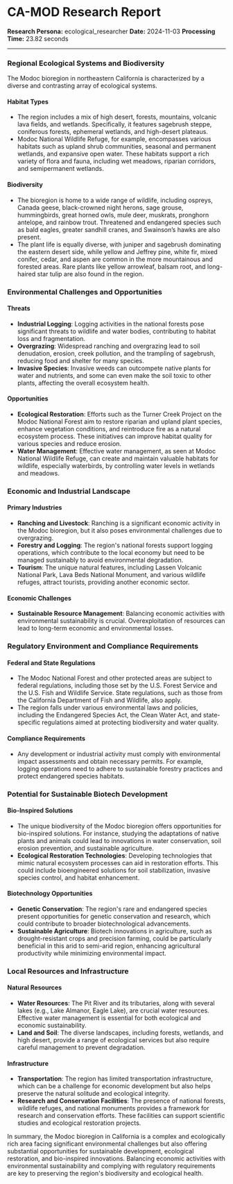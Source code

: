 # CA-MOD Research Report

**Research Persona:** ecological_researcher
**Date:** 2024-11-03
**Processing Time:** 23.82 seconds

---

### Regional Ecological Systems and Biodiversity

The Modoc bioregion in northeastern California is characterized by a diverse and contrasting array of ecological systems.

#### Habitat Types
- The region includes a mix of high desert, forests, mountains, volcanic lava fields, and wetlands. Specifically, it features sagebrush steppe, coniferous forests, ephemeral wetlands, and high-desert plateaus.
- Modoc National Wildlife Refuge, for example, encompasses various habitats such as upland shrub communities, seasonal and permanent wetlands, and expansive open water. These habitats support a rich variety of flora and fauna, including wet meadows, riparian corridors, and semipermanent wetlands.

#### Biodiversity
- The bioregion is home to a wide range of wildlife, including ospreys, Canada geese, black-crowned night herons, sage grouse, hummingbirds, great horned owls, mule deer, muskrats, pronghorn antelope, and rainbow trout. Threatened and endangered species such as bald eagles, greater sandhill cranes, and Swainson’s hawks are also present.
- The plant life is equally diverse, with juniper and sagebrush dominating the eastern desert side, while yellow and Jeffrey pine, white fir, mixed conifer, cedar, and aspen are common in the more mountainous and forested areas. Rare plants like yellow arrowleaf, balsam root, and long-haired star tulip are also found in the region.

### Environmental Challenges and Opportunities

#### Threats
- **Industrial Logging**: Logging activities in the national forests pose significant threats to wildlife and water bodies, contributing to habitat loss and fragmentation.
- **Overgrazing**: Widespread ranching and overgrazing lead to soil denudation, erosion, creek pollution, and the trampling of sagebrush, reducing food and shelter for many species.
- **Invasive Species**: Invasive weeds can outcompete native plants for water and nutrients, and some can even make the soil toxic to other plants, affecting the overall ecosystem health.

#### Opportunities
- **Ecological Restoration**: Efforts such as the Turner Creek Project on the Modoc National Forest aim to restore riparian and upland plant species, enhance vegetation conditions, and reintroduce fire as a natural ecosystem process. These initiatives can improve habitat quality for various species and reduce erosion.
- **Water Management**: Effective water management, as seen at Modoc National Wildlife Refuge, can create and maintain valuable habitats for wildlife, especially waterbirds, by controlling water levels in wetlands and meadows.

### Economic and Industrial Landscape

#### Primary Industries
- **Ranching and Livestock**: Ranching is a significant economic activity in the Modoc bioregion, but it also poses environmental challenges due to overgrazing.
- **Forestry and Logging**: The region's national forests support logging operations, which contribute to the local economy but need to be managed sustainably to avoid environmental degradation.
- **Tourism**: The unique natural features, including Lassen Volcanic National Park, Lava Beds National Monument, and various wildlife refuges, attract tourists, providing another economic sector.

#### Economic Challenges
- **Sustainable Resource Management**: Balancing economic activities with environmental sustainability is crucial. Overexploitation of resources can lead to long-term economic and environmental losses.

### Regulatory Environment and Compliance Requirements

#### Federal and State Regulations
- The Modoc National Forest and other protected areas are subject to federal regulations, including those set by the U.S. Forest Service and the U.S. Fish and Wildlife Service. State regulations, such as those from the California Department of Fish and Wildlife, also apply.
- The region falls under various environmental laws and policies, including the Endangered Species Act, the Clean Water Act, and state-specific regulations aimed at protecting biodiversity and water quality.

#### Compliance Requirements
- Any development or industrial activity must comply with environmental impact assessments and obtain necessary permits. For example, logging operations need to adhere to sustainable forestry practices and protect endangered species habitats.

### Potential for Sustainable Biotech Development

#### Bio-Inspired Solutions
- The unique biodiversity of the Modoc bioregion offers opportunities for bio-inspired solutions. For instance, studying the adaptations of native plants and animals could lead to innovations in water conservation, soil erosion prevention, and sustainable agriculture.
- **Ecological Restoration Technologies**: Developing technologies that mimic natural ecosystem processes can aid in restoration efforts. This could include bioengineered solutions for soil stabilization, invasive species control, and habitat enhancement.

#### Biotechnology Opportunities
- **Genetic Conservation**: The region's rare and endangered species present opportunities for genetic conservation and research, which could contribute to broader biotechnological advancements.
- **Sustainable Agriculture**: Biotech innovations in agriculture, such as drought-resistant crops and precision farming, could be particularly beneficial in this arid to semi-arid region, enhancing agricultural productivity while minimizing environmental impact.

### Local Resources and Infrastructure

#### Natural Resources
- **Water Resources**: The Pit River and its tributaries, along with several lakes (e.g., Lake Almanor, Eagle Lake), are crucial water resources. Effective water management is essential for both ecological and economic sustainability.
- **Land and Soil**: The diverse landscapes, including forests, wetlands, and high desert, provide a range of ecological services but also require careful management to prevent degradation.

#### Infrastructure
- **Transportation**: The region has limited transportation infrastructure, which can be a challenge for economic development but also helps preserve the natural solitude and ecological integrity.
- **Research and Conservation Facilities**: The presence of national forests, wildlife refuges, and national monuments provides a framework for research and conservation efforts. These facilities can support scientific studies and ecological restoration projects.

In summary, the Modoc bioregion in California is a complex and ecologically rich area facing significant environmental challenges but also offering substantial opportunities for sustainable development, ecological restoration, and bio-inspired innovations. Balancing economic activities with environmental sustainability and complying with regulatory requirements are key to preserving the region's biodiversity and ecological health.